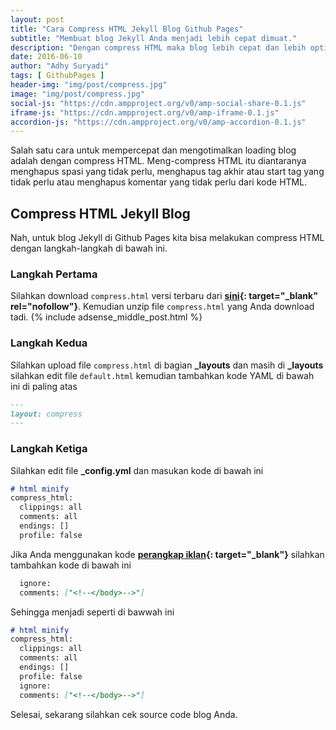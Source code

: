 ```yaml
---
layout: post
title: "Cara Compress HTML Jekyll Blog Github Pages"
subtitle: "Membuat blog Jekyll Anda menjadi lebih cepat dimuat."
description: "Dengan compress HTML maka blog lebih cepat dan lebih optimal dalam pemuatan kode blog."
date: 2016-06-10
author: "Adhy Suryadi"
tags: [ GithubPages ]
header-img: "img/post/compress.jpg"
image: "img/post/compress.jpg"
social-js: "https://cdn.ampproject.org/v0/amp-social-share-0.1.js"
iframe-js: "https://cdn.ampproject.org/v0/amp-iframe-0.1.js"
accordion-js: "https://cdn.ampproject.org/v0/amp-accordion-0.1.js"
---
```


Salah satu cara untuk mempercepat dan mengotimalkan loading blog adalah dengan compress HTML. Meng-compress HTML itu diantaranya menghapus spasi yang tidak perlu, menghapus tag akhir atau start tag yang tidak perlu atau menghapus komentar yang tidak perlu dari kode HTML.

## Compress HTML Jekyll Blog

Nah, untuk blog Jekyll di Github Pages kita bisa melakukan compress HTML dengan langkah-langkah di bawah ini.

### Langkah Pertama

Silahkan download `compress.html` versi terbaru dari **[sini](https://github.com/penibelst/jekyll-compress-html/releases/ "Download"){: target="_blank" rel="nofollow"}**. Kemudian unzip file `compress.html` yang Anda download tadi.
{% include adsense_middle_post.html %}
### Langkah Kedua

Silahkan upload file `compress.html` di bagian **_layouts** dan masih di **_layouts** silahkan edit file `default.html` kemudian tambahkan kode YAML di bawah ini di paling atas

```markdown
---
layout: compress
---
```

### Langkah Ketiga

Silahkan edit file **_config.yml** dan masukan kode di bawah ini

```markdown
# html minify
compress_html:
  clippings: all
  comments: all
  endings: []
  profile: false
```

Jika Anda menggunakan kode **[perangkap iklan](http://kompiajaib.github.io/perangkap-iklan/ "perangkap iklan"){: target="_blank"}** silahkan tambahkan kode di bawah ini

```markdown
  ignore:
  comments: ["<!--</body>-->"]
```

Sehingga menjadi seperti di bawwah ini

```markdown
# html minify
compress_html:
  clippings: all
  comments: all
  endings: []
  profile: false
  ignore:
  comments: ["<!--</body>-->"]
```

Selesai, sekarang silahkan cek source code blog Anda.
